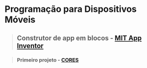# Programação para Dispositivos Móveis

> ## Construtor de app em blocos - [MIT App Inventor](https://appinventor.mit.edu/)

> ### Primeiro projeto - [CORES](https://ai2.appinventor.mit.edu/?locale=pt_BR#5577423120826368)